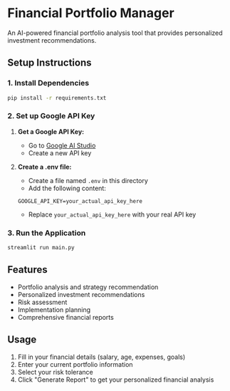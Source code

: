 # Financial Portfolio Manager

An AI-powered financial portfolio analysis tool that provides personalized investment recommendations.

## Setup Instructions

### 1. Install Dependencies
```bash
pip install -r requirements.txt
```

### 2. Set up Google API Key

1. **Get a Google API Key:**
   - Go to [Google AI Studio](https://makersuite.google.com/app/apikey)
   - Create a new API key

2. **Create a .env file:**
   - Create a file named `.env` in this directory
   - Add the following content:
   ```
   GOOGLE_API_KEY=your_actual_api_key_here
   ```
   - Replace `your_actual_api_key_here` with your real API key

### 3. Run the Application
```bash
streamlit run main.py
```

## Features

- Portfolio analysis and strategy recommendation
- Personalized investment recommendations
- Risk assessment
- Implementation planning
- Comprehensive financial reports

## Usage

1. Fill in your financial details (salary, age, expenses, goals)
2. Enter your current portfolio information
3. Select your risk tolerance
4. Click "Generate Report" to get your personalized financial analysis 